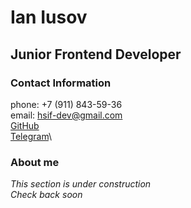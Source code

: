 # Ian Iusov

## Junior Frontend Developer

### Contact Information
phone: +7 (911) 843-59-36\
email: <hsif-dev@gmail.com>\
[GitHub][1]\
[Telegram][2]\

### About me
*This section is under construction\
Check back soon*


[1]:https://github.com/hsif-dev
[2]:https://t.me/hsifananab